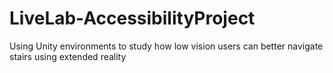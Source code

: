 # LiveLab-AccessibilityProject
Using Unity environments to study how low vision users can better navigate stairs using extended reality 
